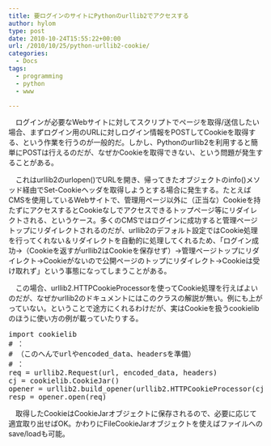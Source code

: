 ```yaml
---
title: 要ログインのサイトにPythonのurllib2でアクセスする
author: hylom
type: post
date: 2010-10-24T15:55:22+00:00
url: /2010/10/25/python-urllib2-cookie/
categories:
  - Docs
tags:
  - programming
  - python
  - www

---
```

　ログインが必要なWebサイトに対してスクリプトでページを取得/送信したい場合、まずログイン用のURLに対しログイン情報をPOSTしてCookieを取得する、という作業を行うのが一般的だ。しかし、Pythonのurllib2を利用すると簡単にPOSTは行えるのだが、なぜかCookieを取得できない、という問題が発生することがある。

　これはurllib2のurlopen()でURLを開き、帰ってきたオブジェクトのinfo()メソッド経由でSet-Cookieヘッダを取得しようとする場合に発生する。たとえばCMSを使用しているWebサイトで、管理用ページ以外に（正当な）Cookieを持たずにアクセスするとCookieなしでアクセスできるトップページ等にリダイレクトされる、というケース。多くのCMSではログインに成功すると管理ページトップにリダイレクトされるのだが、urllib2のデフォルト設定ではCookie処理を行ってくれない＆リダイレクトを自動的に処理してくれるため、「ログイン成功→（Cookieを返すがurllib2はCookieを保存せず）→管理ページトップにリダイレクト→Cookieがないので公開ページのトップにリダイレクト→Cookieは受け取れず」という事態になってしまうことがある。

　この場合、urllib2.HTTPCookieProcessorを使ってCookie処理を行えばよいのだが、なぜかurllib2のドキュメントにはこのクラスの解説が無い。例にも上がっていない。ということで途方にくれるわけだが、実はCookieを扱うcookielibのほうに使い方の例が載っていたりする。

<pre class="code">import cookielib
# ： 
# （このへんでurlやencoded_data、headersを準備）
# ：
req = urllib2.Request(url, encoded_data, headers)
cj = cookielib.CookieJar()
opener = urllib2.build_opener(urllib2.HTTPCookieProcessor(cj))
resp = opener.open(req)
</pre>

　取得したCookieはCookieJarオブジェクトに保存されるので、必要に応じて適宜取り出せばOK。かわりにFileCookieJarオブジェクトを使えばファイルへのsave/loadも可能。